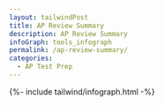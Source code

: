 ```yaml
---
layout: tailwindPost
title: AP Review Summary
description: AP Review Summary
infoGraph: tools_infograph
permalink: /ap-review-summary/
categories:
  - AP Test Prep
---
```


{%- include tailwind/infograph.html -%}

<head>
    <style>
        .container {
        margin: 20 auto;
        padding: 20px;
        }
        .header-box {
        padding: 24px;
        border-radius: 8px;
        box-shadow: 0 4px 10px rgba(0, 0, 0, 0.1);
        margin-bottom: 20px;
        }
        .header-box h1 {
        font-size: 36px;
        margin-bottom: 12px;
        }
        .header-box p {
        font-size: 18px;
        }
        #rows {
        display: grid;
        gap: 20px;
        padding: 24px 0;
        }
        .row-box {
        display: grid;
        grid-template-columns: 1fr 1fr 1fr;
        gap: 16px;
        align-items: center;
        padding: 16px;
        border-radius: 8px;
        box-shadow: 0 4px 10px rgba(0, 0, 0, 0.08);
        }
        .image-column img {
        height: 160px;
        object-fit: cover;
        border-radius: 8px;
        display: block;
        margin: 0 auto;
        }
        .keypoints-column h3,
        .description-column h3 {
        font-size: 20px;
        margin-bottom: 8px;
        font-weight: bold;
        }
        .keypoints-column ul {
        padding-left: 20px;
        list-style-type: disc;
        }
        .description-column p {
        font-size: 14px;
        }
    </style>
</head>